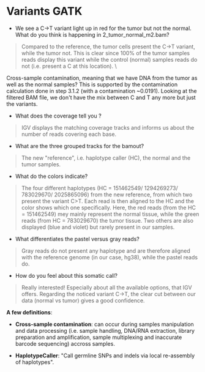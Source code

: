 # Variants GATK 

* We see a C→T variant light up in red for the tumor but not the normal. What do you think is happening in 2_tumor_normal_m2.bam?
> Compared to the reference, the tumor cells present the C→T variant, while the tumor not. This is clear since 100% of the tumor samples reads display this variant 
while the control (normal) samples reads do not (i.e. present a C at this location). \

Cross-sample contamination, meaning that we have DNA from the tumor as well as the normal samples? This is supported by the contamination calculation done in step 3.1.2 (with a contamination ~0.0191). Looking at the filtered BAM file, we don't have the mix between C and T any more but just the variants.

* What does the coverage tell you ? 
> IGV displays the matching coverage tracks and informs us about the number of reads covering each base. 

*  What are the three grouped tracks for the bamout? 
> The new "reference", i.e. haplotype caller (HC), the normal and the tumor samples. 

* What do the colors indicate?
> The four different haplotypes (HC = 151462549/ 1294269273/ 783029670/ 2025865096) from the new reference, from which two present the variant C>T. Each read is then aligned to the HC and the color shows which one specifically. Here, the red reads (from the HC = 151462549) mey mainly represent the normal tissue, while the green reads (from HC = 783029670) the tumor tissue. Two others are also displayed (blue and violet) but rarely present in our samples. 

* What differentiates the pastel versus gray reads?
> Gray reads do not present any haplotype and are therefore aligned with the reference genome (in our case, hg38), while the pastel reads do. 

* How do you feel about this somatic call?
> Really interested! Especially about all the available options, that IGV offers. Regarding the noticed variant C→T, the clear cut between our data (normal vs tumor) gives a good confidence. 

**A few definitions**: 
* **Cross-sample contamination**: can occur during samples manipulation and data processing (i.e. sample handling, DNA/RNA extraction, library preparation and amplification, sample multiplexing and inaccurate barcode sequencing) 
accross samples. 

* **HaplotypeCaller**: "Call germline SNPs and indels via local re-assembly of haplotypes". 
